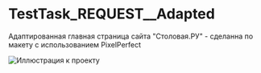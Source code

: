 # TestTask_REQUEST__Adapted
Адаптированная главная страница сайта "Столовая.РУ" - сделанна по макету с использованием PixelPerfect


![Иллюстрация к проекту](https://img.hhcdn.ru/photo/715299917.jpeg?t=1676414913&h=FWeXQousb5dB1zxSFVx_tQ)
